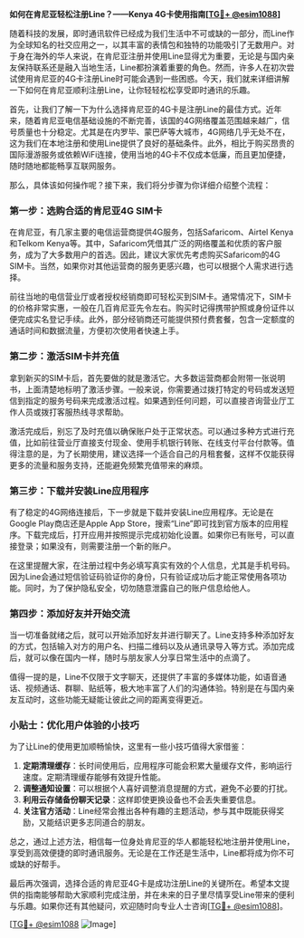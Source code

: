 **如何在肯尼亚轻松注册Line？——Kenya 4G卡使用指南[[TG💪+ @esim1088](https://t.me/s/esim1088)]**

随着科技的发展，即时通讯软件已经成为我们生活中不可或缺的一部分，而Line作为全球知名的社交应用之一，以其丰富的表情包和独特的功能吸引了无数用户。对于身在海外的华人来说，在肯尼亚注册并使用Line显得尤为重要，无论是与国内亲友保持联系还是融入当地生活，Line都扮演着重要的角色。然而，许多人在初次尝试使用肯尼亚的4G卡注册Line时可能会遇到一些困惑。今天，我们就来详细讲解一下如何在肯尼亚顺利注册Line，让你轻轻松松享受即时通讯的乐趣。

首先，让我们了解一下为什么选择肯尼亚的4G卡是注册Line的最佳方式。近年来，随着肯尼亚电信基础设施的不断完善，该国的4G网络覆盖范围越来越广，信号质量也十分稳定。尤其是在内罗毕、蒙巴萨等大城市，4G网络几乎无处不在，这为我们在本地注册和使用Line提供了良好的基础条件。此外，相比于购买昂贵的国际漫游服务或依赖WiFi连接，使用当地的4G卡不仅成本低廉，而且更加便捷，随时随地都能畅享互联网服务。

那么，具体该如何操作呢？接下来，我们将分步骤为你详细介绍整个流程：

### 第一步：选购合适的肯尼亚4G SIM卡

在肯尼亚，有几家主要的电信运营商提供4G服务，包括Safaricom、Airtel Kenya和Telkom Kenya等。其中，Safaricom凭借其广泛的网络覆盖和优质的客户服务，成为了大多数用户的首选。因此，建议大家优先考虑购买Safaricom的4G SIM卡。当然，如果你对其他运营商的服务更感兴趣，也可以根据个人需求进行选择。

前往当地的电信营业厅或者授权经销商即可轻松买到SIM卡。通常情况下，SIM卡的价格非常实惠，一般在几百肯尼亚先令左右。购买时记得携带护照或身份证件以便完成实名登记手续。此外，部分经销商还可能提供预付费套餐，包含一定额度的通话时间和数据流量，方便初次使用者快速上手。

### 第二步：激活SIM卡并充值

拿到新买的SIM卡后，首先要做的就是激活它。大多数运营商都会附带一张说明书，上面清楚地标明了激活步骤。一般来说，你需要通过拨打特定的号码或发送短信到指定的服务号码来完成激活过程。如果遇到任何问题，可以直接咨询营业厅工作人员或拨打客服热线寻求帮助。

激活完成后，别忘了及时充值以确保账户处于正常状态。可以通过多种方式进行充值，比如前往营业厅直接支付现金、使用手机银行转账、在线支付平台付款等。值得注意的是，为了长期使用，建议选择一个适合自己的月租套餐，这样不仅能获得更多的流量和服务支持，还能避免频繁充值带来的麻烦。

### 第三步：下载并安装Line应用程序

有了稳定的4G网络连接后，下一步就是下载并安装Line应用程序。无论是在Google Play商店还是Apple App Store，搜索“Line”即可找到官方版本的应用程序。下载完成后，打开应用并按照提示完成初始化设置。如果你已有账号，可以直接登录；如果没有，则需要注册一个新的账户。

在这里提醒大家，在注册过程中务必填写真实有效的个人信息，尤其是手机号码。因为Line会通过短信验证码验证你的身份，只有验证成功后才能正常使用各项功能。同时，为了保护隐私安全，切勿随意泄露自己的账户信息给他人。

### 第四步：添加好友并开始交流

当一切准备就绪之后，就可以开始添加好友并进行聊天了。Line支持多种添加好友的方式，包括输入对方的用户名、扫描二维码以及从通讯录导入等方式。添加完成后，就可以像在国内一样，随时与朋友家人分享日常生活中的点滴了。

值得一提的是，Line不仅限于文字聊天，还提供了丰富的多媒体功能，如语音通话、视频通话、群聊、贴纸等，极大地丰富了人们的沟通体验。特别是在与国内亲友互动时，这些功能无疑能让彼此之间的距离变得更近。

### 小贴士：优化用户体验的小技巧

为了让Line的使用更加顺畅愉快，这里有一些小技巧值得大家借鉴：

1. **定期清理缓存**：长时间使用后，应用程序可能会积累大量缓存文件，影响运行速度。定期清理缓存能够有效提升性能。
2. **调整通知设置**：可以根据个人喜好调整消息提醒的方式，避免不必要的打扰。
3. **利用云存储备份聊天记录**：这样即使更换设备也不会丢失重要信息。
4. **关注官方活动**：Line经常会推出各种有趣的主题活动，参与其中既能获得奖励，又能结识更多志同道合的朋友。

总之，通过上述方法，相信每一位身处肯尼亚的华人都能轻松地注册并使用Line，享受到高效便捷的即时通讯服务。无论是在工作还是生活中，Line都将成为你不可或缺的好帮手。

最后再次强调，选择合适的肯尼亚4G卡是成功注册Line的关键所在。希望本文提供的指南能够帮助大家顺利完成注册，并在未来的日子里尽情享受Line带来的便利与乐趣。如果你还有其他疑问，欢迎随时向专业人士咨询[[TG💪+ @esim1088](https://t.me/s/esim1088)]。

[[TG💪+ @esim1088](https://t.me/s/esim1088) ![Image](https://i.postimg.cc/4NQfJmqS/Snipaste-2025-05-13-00-14-12.png)]